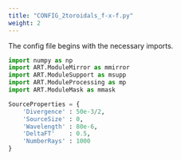 ```yaml
---
title: "CONFIG_2toroidals_f-x-f.py"
weight: 2
---
```


The config file begins with the necessary imports.

```Python
import numpy as np
import ART.ModuleMirror as mmirror
import ART.ModuleSupport as msupp
import ART.ModuleProcessing as mp
import ART.ModuleMask as mmask
```

```Python
SourceProperties = {
    'Divergence' : 50e-3/2,
    'SourceSize' : 0,
    'Wavelength' : 80e-6,
    'DeltaFT'    : 0.5,
    'NumberRays' : 1000
}
```
